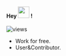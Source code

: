 
#### Hey <img src="https://media.giphy.com/media/hvRJCLFzcasrR4ia7z/giphy.gif" width="30"> !
![views](https://komarev.com/ghpvc/?username=9bany)
- Work for free.
- User&Contributor. 
<!--COMMENT START_SECTION:waka-->


<!--COMMENT END_SECTION:waka-->
